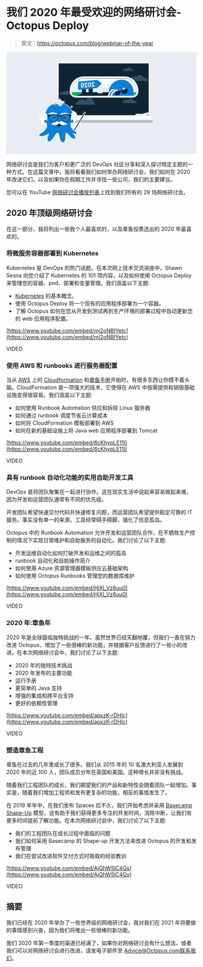 # 我们 2020 年最受欢迎的网络研讨会- Octopus Deploy

> 原文：<https://octopus.com/blog/webinar-of-the-year>

[![Webinar of the year](img/bd4d58a26c4957375892491787f85fc0.png)](#)

网络研讨会是我们为客户和更广泛的 DevOps 社区分享和深入探讨特定主题的一种方式。在这篇文章中，我将看看我们如何举办网络研讨会，我们如何在 2020 年改进它们，以及如果你在假期工作并寻找一些公司，我们的主要建议。

您可以在 YouTube [网络研讨会播放列表](https://www.youtube.com/watch?v=AjQhW5lC4Qs&list=PLAGskdGvlaw2ph_YPvMquJlzgYd7bEDba)上找到我们所有的 29 场网络研讨会。

## 2020 年顶级网络研讨会

在这一部分，我将列出一些我个人最喜欢的，以及章鱼投票选出的 2020 年最喜欢的。

### 将微服务容器部署到 Kubernetes

Kubernetes 是 DevOps 的热门话题。在本次网上技术交流讲座中，Shawn Sesna 向您介绍了 Kubernetes 的 101 项内容，以及如何使用 Octopus Deploy 来管理您的容器、pod、部署和变量管理。我们涵盖以下主题:

*   [Kubernetes](https://octopus.com/docs/deployment-examples/kubernetes-deployments/deploy-container) 的基本概念。
*   使用 Octopus Deploy 将一个现有的应用程序部署为一个容器。
*   了解 Octopus 如何在您从开发到测试再到生产环境的部署过程中自动更新您的 web 应用程序配置。

[https://www.youtube.com/embed/mj2oNBIYetc](https://www.youtube.com/embed/mj2oNBIYetc)

VIDEO

### 使用 AWS 和 runbooks 进行服务器配置

当从 [AWS](https://aws.amazon.com) 上的 [Cloudformation](https://aws.amazon.com/cloudformation/) 和[章鱼手册](https://octopus.com/docs/runbooks)开始时，有很多东西让你摸不着头脑。CloudFormation 是一项强大的技术，它使得在 AWS 中按需提供和销毁基础设施变得很容易。我们涵盖以下主题:

*   如何使用 Runbook Automation 供应和拆除 Linux 服务器
*   如何通过 runbook 调度节省云计算成本
*   如何将 CloudFormation 模板部署到 AWS
*   如何在新的基础设施上将 Java web 应用程序部署到 Tomcat

[https://www.youtube.com/embed/6cKhypLE11I](https://www.youtube.com/embed/6cKhypLE11I)

VIDEO

### 具有 runbook 自动化功能的实用自助开发工具

DevOps 是将团队聚集在一起进行协作。这在现实生活中说起来容易做起来难，因为开发和运营团队通常有不同的优先级。

开发团队希望快速交付代码并快速修复问题，而运营团队希望提供稳定可靠的 IT 服务。事实没有单一的来源，工具经常碍手碍脚，强化了信息孤岛。

Octopus 中的 Runbook Automation 允许开发和运营团队合作，在不牺牲生产控制的情况下实现日常维护和自助服务的自动化。我们讨论了以下主题:

*   开发运维自动化如何打破开发和运维之间的孤岛
*   runbook 自动化和自助操作简介
*   如何使用 Azure 资源管理器模板供应云基础架构
*   如何使用 Octopus Runbooks 管理您的数据库维护

[https://www.youtube.com/embed/HjXl_Vz6uu0](https://www.youtube.com/embed/HjXl_Vz6uu0)

VIDEO

### 2020 年:章鱼年

2020 年是全球面临独特挑战的一年。虽然世界已经天翻地覆，但我们一直在努力改进 Octopus，增加了一些很棒的新功能，并根据客户反馈进行了一些小的改进。在本次网络研讨会中，我们讨论了以下主题:

*   2020 年的独特技术挑战
*   2020 年发布的主要功能
*   运行手册
*   更简单的 Java 支持
*   增强的集成和跨平台支持
*   更好的依赖性管理

[https://www.youtube.com/embed/apxzK-rDHIc](https://www.youtube.com/embed/apxzK-rDHIc)

VIDEO

### 塑造章鱼工程

章鱼在过去的几年里成长了很多。我们从 2015 年的 10 名澳大利亚人发展到 2020 年的近 100 人，团队成员分布在英国和美国。这种增长并非没有挑战。

随着我们工程团队的成长，我们期望我们的产品和新特性会随着团队一起增加。事实是，随着我们增加工程师和发布更复杂的功能，相反的事情发生了。

在 2019 年年中，在我们发布 Spaces 后不久，我们开始考虑并采用 [Basecamp Shape-Up](https://basecamp.com/shapeup) 模型，这有助于我们获得更多专注的开发时间，消除中断，让我们有更多时间提前了解功能。在本次网络研讨会中，我们讨论了以下主题:

*   我们的工程团队在成长过程中面临的问题
*   我们如何采用 Basecamp 的 Shape-up 开发方法来改进 Octopus 的开发和发布管理
*   我们在尝试改进软件交付方式时吸取的经验教训

[https://www.youtube.com/embed/AjQhW5lC4Qs](https://www.youtube.com/embed/AjQhW5lC4Qs)

VIDEO

## 摘要

我们已经在 2020 年举办了一些世界级的网络研讨会，我对我们在 2021 年将要做的事情感到兴奋，因为我们将推出一些很棒的新功能。

我们 2020 年第一季度的渠道已经满了，如果你对网络研讨会有什么想法，或者我们可以对网络研讨会进行改进，请发电子邮件至 Advice@Octopus.com联系我们。